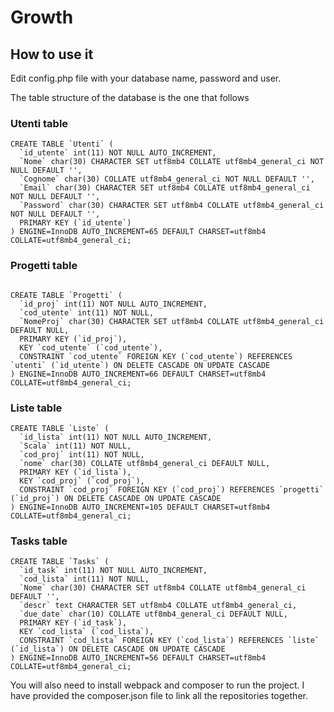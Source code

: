 # Growth
## How to use it

Edit config.php file with your database name, password and user.

The table structure of the database is the one that follows 


### Utenti table
```
CREATE TABLE `Utenti` (
  `id_utente` int(11) NOT NULL AUTO_INCREMENT,
  `Nome` char(30) CHARACTER SET utf8mb4 COLLATE utf8mb4_general_ci NOT NULL DEFAULT '',
  `Cognome` char(30) COLLATE utf8mb4_general_ci NOT NULL DEFAULT '',
  `Email` char(30) CHARACTER SET utf8mb4 COLLATE utf8mb4_general_ci NOT NULL DEFAULT '',
  `Password` char(30) CHARACTER SET utf8mb4 COLLATE utf8mb4_general_ci NOT NULL DEFAULT '',
  PRIMARY KEY (`id_utente`)
) ENGINE=InnoDB AUTO_INCREMENT=65 DEFAULT CHARSET=utf8mb4 COLLATE=utf8mb4_general_ci;
```
### Progetti table
```

CREATE TABLE `Progetti` (
  `id_proj` int(11) NOT NULL AUTO_INCREMENT,
  `cod_utente` int(11) NOT NULL,
  `NomeProj` char(30) CHARACTER SET utf8mb4 COLLATE utf8mb4_general_ci DEFAULT NULL,
  PRIMARY KEY (`id_proj`),
  KEY `cod_utente` (`cod_utente`),
  CONSTRAINT `cod_utente` FOREIGN KEY (`cod_utente`) REFERENCES `utenti` (`id_utente`) ON DELETE CASCADE ON UPDATE CASCADE
) ENGINE=InnoDB AUTO_INCREMENT=66 DEFAULT CHARSET=utf8mb4 COLLATE=utf8mb4_general_ci;

```
### Liste table
```
CREATE TABLE `Liste` (
  `id_lista` int(11) NOT NULL AUTO_INCREMENT,
  `Scala` int(11) NOT NULL,
  `cod_proj` int(11) NOT NULL,
  `nome` char(30) COLLATE utf8mb4_general_ci DEFAULT NULL,
  PRIMARY KEY (`id_lista`),
  KEY `cod_proj` (`cod_proj`),
  CONSTRAINT `cod_proj` FOREIGN KEY (`cod_proj`) REFERENCES `progetti` (`id_proj`) ON DELETE CASCADE ON UPDATE CASCADE
) ENGINE=InnoDB AUTO_INCREMENT=105 DEFAULT CHARSET=utf8mb4 COLLATE=utf8mb4_general_ci;

```
### Tasks table
```
CREATE TABLE `Tasks` (
  `id_task` int(11) NOT NULL AUTO_INCREMENT,
  `cod_lista` int(11) NOT NULL,
  `Nome` char(30) CHARACTER SET utf8mb4 COLLATE utf8mb4_general_ci DEFAULT '',
  `descr` text CHARACTER SET utf8mb4 COLLATE utf8mb4_general_ci,
  `due_date` char(10) COLLATE utf8mb4_general_ci DEFAULT NULL,
  PRIMARY KEY (`id_task`),
  KEY `cod_lista` (`cod_lista`),
  CONSTRAINT `cod_lista` FOREIGN KEY (`cod_lista`) REFERENCES `liste` (`id_lista`) ON DELETE CASCADE ON UPDATE CASCADE
) ENGINE=InnoDB AUTO_INCREMENT=56 DEFAULT CHARSET=utf8mb4 COLLATE=utf8mb4_general_ci;

```
You will also need to install webpack and composer to run the project. I have provided the composer.json file to link all the repositories together.

